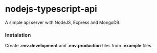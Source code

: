 # nodejs-typescript-api
A simple api server with NodeJS, Express and MongoDB.

### Instalation

Create **.env.development** and **.env.production** files from **.example** files.

